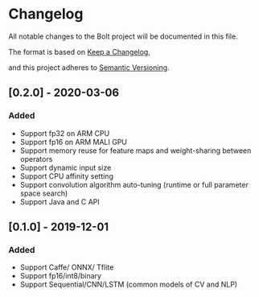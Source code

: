 # Changelog

All notable changes to the Bolt project will be documented in this file.

The format is based on [Keep a Changelog](https://keepachangelog.com/en/1.0.0/),

and this project adheres to [Semantic Versioning](<https://semver.org/spec/v2.0.0.html>).



## [0.2.0] - 2020-03-06

### Added

- Support fp32 on ARM CPU
- Support fp16 on ARM MALI GPU
- Support memory reuse for feature maps and weight-sharing between operators
- Support dynamic input size
- Support CPU affinity setting
- Support convolution algorithm auto-tuning (runtime or full parameter space search)
- Support Java and C API


## [0.1.0] - 2019-12-01

### Added

- Support Caffe/ ONNX/ Tflite
- Support fp16/int8/binary
- Support Sequential/CNN/LSTM (common models of CV and NLP)
